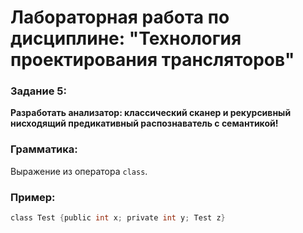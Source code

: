 # Лабораторная работа по дисциплине: "Технология проектирования трансляторов"

### Задание 5:
**Разработать анализатор: классический сканер и рекурсивный нисходящий предикативный распознаватель с семантикой!**

### Грамматика:
Выражение из оператора `class`.

### Пример:
```c
class Test {public int x; private int y; Test z}
